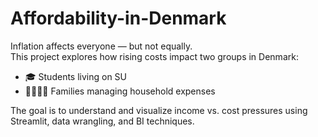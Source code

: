 # Affordability-in-Denmark

Inflation affects everyone — but not equally.  
This project explores how rising costs impact two groups in Denmark:

- 🎓 Students living on SU
- 👨‍👩‍👧‍👦 Families managing household expenses

The goal is to understand and visualize income vs. cost pressures using Streamlit, data wrangling, and BI techniques.
